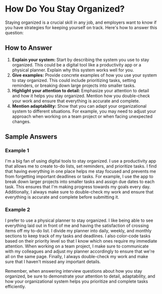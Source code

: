 How Do You Stay Organized?
===============================================

Staying organized is a crucial skill in any job, and employers want to know if you have strategies for keeping yourself on track. Here's how to answer this question:

How to Answer
-------------

1. **Explain your system:** Start by describing the system you use to stay organized. This could be a digital tool like a productivity app or a physical planner. Explain why this system works well for you.
2. **Give examples:** Provide concrete examples of how you use your system to stay organized. This could include prioritizing tasks, setting reminders, or breaking down large projects into smaller tasks.
3. **Highlight your attention to detail:** Emphasize your attention to detail and how it helps you stay organized. Mention how you double-check your work and ensure that everything is accurate and complete.
4. **Mention adaptability:** Show that you can adapt your organizational system to different situations. For example, you may need to adjust your approach when working on a team project or when facing unexpected changes.

Sample Answers
--------------

### Example 1

I'm a big fan of using digital tools to stay organized. I use a productivity app that allows me to create to-do lists, set reminders, and prioritize tasks. I find that having everything in one place helps me stay focused and prevents me from forgetting important deadlines or tasks. For example, I use the app to break down larger projects into smaller tasks and assign due dates to each task. This ensures that I'm making progress towards my goals every day. Additionally, I always make sure to double-check my work and ensure that everything is accurate and complete before submitting it.

### Example 2

I prefer to use a physical planner to stay organized. I like being able to see everything laid out in front of me and having the satisfaction of crossing items off my to-do list. I divide my planner into daily, weekly, and monthly sections to keep track of my tasks and deadlines. I also color-code tasks based on their priority level so that I know which ones require my immediate attention. When working on a team project, I make sure to communicate with my colleagues and adjust my planner accordingly to ensure that we're all on the same page. Finally, I always double-check my work and make sure that I haven't missed any important details.

Remember, when answering interview questions about how you stay organized, be sure to demonstrate your attention to detail, adaptability, and how your organizational system helps you prioritize and complete tasks efficiently.
